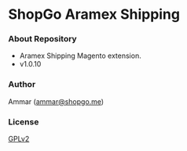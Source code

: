 # ShopGo Aramex Shipping #

### About Repository ###

* Aramex Shipping Magento extension.
* v1.0.10

### Author ###

Ammar (<ammar@shopgo.me>)

### License ###

[GPLv2](https://bitbucket.org/shopgo/shopgo-aramex-shipping/src/530dee7dbbf688456cab2fd25d6d2c46d2ee5334/COPYING?at=master)

